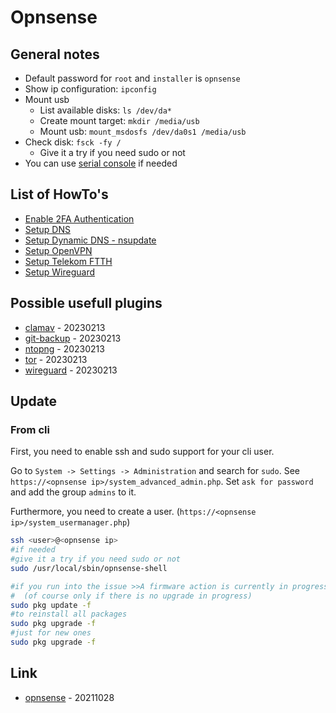 # Opnsense

## General notes

* Default password for `root` and `installer` is `opnsense`
* Show ip configuration: `ipconfig`
* Mount usb
  * List available disks: `ls /dev/da*`
  * Create mount target: `mkdir /media/usb`
  * Mount usb: `mount_msdosfs /dev/da0s1 /media/usb`
* Check disk: `fsck -fy /`
  * Give it a try if you need sudo or not
* You can use [serial console](../../operation_system/unix/tty.md) if needed

## List of HowTo's

* [Enable 2FA Authentication](howto/enable_2fa_authentication.md)
* [Setup DNS](howto/setup_dns.md)
* [Setup Dynamic DNS - nsupdate](howto/setup_dynamic_dns.md)
* [Setup OpenVPN](howto/setup_openvpn.md)
* [Setup Telekom FTTH](howto/setup_telekom_ftth.md)
* [Setup Wireguard](howto/setup_wireguard.md)

## Possible usefull plugins

* [clamav](https://docs.opnsense.org/manual/how-tos/clamav.html) - 20230213
* [git-backup](https://docs.opnsense.org/manual/git-backup.html) - 20230213
* [ntopng](https://docs.opnsense.org/manual/how-tos/ntopng.html) - 20230213
* [tor](https://docs.opnsense.org/manual/how-tos/tor.html) - 20230213
* [wireguard](https://docs.opnsense.org/manual/how-tos/wireguard-client.html) - 20230213

## Update

### From cli

First, you need to enable ssh and sudo support for your cli user.

Go to `System -> Settings -> Administration` and search for `sudo`.
See `https://<opnsense ip>/system_advanced_admin.php`.
Set `ask for password` and add the group `admins` to it.

Furthermore, you need to create a user. (`https://<opnsense ip>/system_usermanager.php`)

```bash
ssh <user>@<opnsense ip>
#if needed
#give it a try if you need sudo or not
sudo /usr/local/sbin/opnsense-shell

#if you run into the issue >>A firmware action is currently in progress.<<
#  (of course only if there is no upgrade in progress)
sudo pkg update -f
#to reinstall all packages
sudo pkg upgrade -f
#just for new ones
sudo pkg upgrade -f
```

## Link

* [opnsense](http://opnsense.org/) - 20211028
